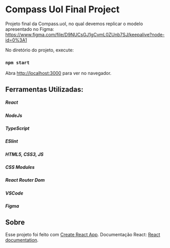 # Compass Uol Final Project

Projeto final da Compass.uol, no qual devemos replicar o modelo apresentado no Figma:
https://www.figma.com/file/D9NUCsGJ1gCvmL0ZUnb7SJ/keepalive?node-id=0%3A1


No diretório do projeto, execute:

### `npm start`

Abra [http://localhost:3000](http://localhost:3000) para ver no navegador.

## Ferramentas Utilizadas:
##### React
##### NodeJs
##### TypeScript
##### ESlint
##### HTML5, CSS3, JS
##### CSS Modules
##### React Router Dom
##### VSCode
##### Figma


## Sobre


Esse projeto foi feito com [Create React App](https://github.com/facebook/create-react-app).
Documentação React: [React documentation](https://reactjs.org/).
